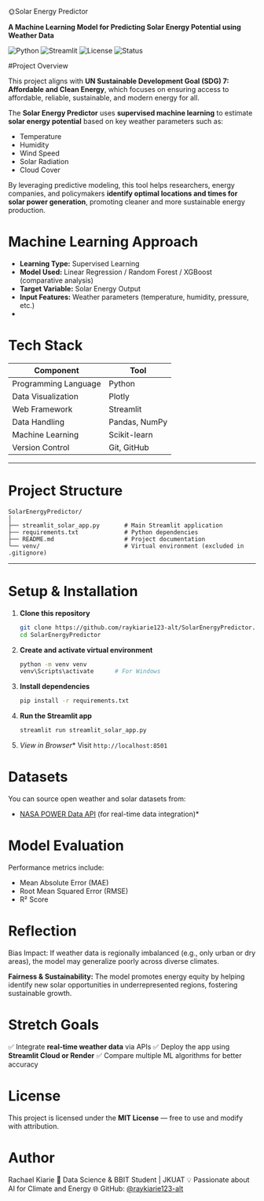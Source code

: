 🌞Solar Energy Predictor

**A Machine Learning Model for Predicting Solar Energy Potential using Weather Data**

![Python](https://img.shields.io/badge/Python-3.10+-blue?logo=python)
![Streamlit](https://img.shields.io/badge/Streamlit-App-red?logo=streamlit)
![License](https://img.shields.io/badge/License-MIT-green)
![Status](https://img.shields.io/badge/SDG7-Affordable%20&%20Clean%20Energy-brightgreen)

#Project Overview

This project aligns with **UN Sustainable Development Goal (SDG) 7: Affordable and Clean Energy**, which focuses on ensuring access to affordable, reliable, sustainable, and modern energy for all.

The **Solar Energy Predictor** uses **supervised machine learning** to estimate **solar energy potential** based on key weather parameters such as:

* Temperature
* Humidity
* Wind Speed
* Solar Radiation
* Cloud Cover

By leveraging predictive modeling, this tool helps researchers, energy companies, and policymakers **identify optimal locations and times for solar power generation**, promoting cleaner and more sustainable energy production.

# Machine Learning Approach

* **Learning Type:** Supervised Learning
* **Model Used:** Linear Regression / Random Forest / XGBoost (comparative analysis)
* **Target Variable:** Solar Energy Output
* **Input Features:** Weather parameters (temperature, humidity, pressure, etc.)
* 
# Tech Stack

| Component            | Tool          |
| -------------------- | ------------- |
| Programming Language | Python        |
| Data Visualization   | Plotly        |
| Web Framework        | Streamlit     |
| Data Handling        | Pandas, NumPy |
| Machine Learning     | Scikit-learn  |
| Version Control      | Git, GitHub   |

---

# Project Structure

```
SolarEnergyPredictor/
│
├── streamlit_solar_app.py       # Main Streamlit application
├── requirements.txt             # Python dependencies
├── README.md                    # Project documentation
└── venv/                        # Virtual environment (excluded in .gitignore)
```

---

# Setup & Installation

1. **Clone this repository**

   ```bash
   git clone https://github.com/raykiarie123-alt/SolarEnergyPredictor.git
   cd SolarEnergyPredictor
   ```

2. **Create and activate virtual environment**

   ```bash
   python -m venv venv
   venv\Scripts\activate      # For Windows
   ```

3. **Install dependencies**

   ```bash
   pip install -r requirements.txt
   ```

4. **Run the Streamlit app**

   ```bash
   streamlit run streamlit_solar_app.py
   ```

5. *View in Browser**
   Visit `http://localhost:8501`

# Datasets

You can source open weather and solar datasets from:

* [NASA POWER Data API](https://power.larc.nasa.gov/)
(for real-time data integration)*

# Model Evaluation

Performance metrics include:

* Mean Absolute Error (MAE)
* Root Mean Squared Error (RMSE)
* R² Score

# Reflection
Bias Impact:
If weather data is regionally imbalanced (e.g., only urban or dry areas), the model may generalize poorly across diverse climates.

**Fairness & Sustainability:**
The model promotes energy equity by helping identify new solar opportunities in underrepresented regions, fostering sustainable growth.

# Stretch Goals

✅ Integrate **real-time weather data** via APIs
✅ Deploy the app using **Streamlit Cloud or Render**
✅ Compare multiple ML algorithms for better accuracy

# License

This project is licensed under the **MIT License** — free to use and modify with attribution.

# Author

Rachael Kiarie
📍 Data Science & BBIT Student | JKUAT
💡 Passionate about AI for Climate and Energy
🌐 GitHub: [@raykiarie123-alt](https://github.com/raykiarie123-alt)

